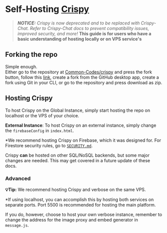 # Self-Hosting [Crispy](https://common-codes.github.io/crispy)
> _**NOTICE:** Crispy is now deprecated and to be replaced with Crispy-Chat. Refer to Crispy-Chat docs to prevent compatibility issues, improved security, and more!_
**This guide is for users who have a basic understanding of hosting locally or on VPS service's**

## Forking the repo
Simple enough.<br>
Either go to the repository at [Common-Codes/crispy](https://github.com/Common-Codes/crispy) and press the fork button, follow this [link](https://github.com/Common-Codes/crispy/fork), create a fork from the GitHub desktop app, create a fork using Git in your CLI, or go to the repository and press download as zip.

## Hosting Crispy
To host Crispy on the Global Instance, simply start hosting the repo on localhost or the VPS of your choice.

**External Instance**: To host Crispy on an external instance, simply change the `firebaseConfig` in `index.html`.

*We recommend hosting Crispy on Firebase, which it was designed for. For Firestore security rules, go to [`SECURITY.md`](https://github.com/Common-Codes/self-host-monorepo/blob/main/crispy/SECURITY.md).

Crispy **can** be hosted on other SQL/NoSQL backends, but some major changes are needed. This may get covered in a future update of these docs.

### Advanced
**💡Tip:** We recommend hosting Crispy and verbose on the same VPS.

*If using localhost, you can accomplish this by hosting both services on separate ports. Port 5500 is recommended for hosting the main platform.

If you do, however, choose to host your own verbose instance, remember to change the address for the image proxy and embed generator in `message.js`.
